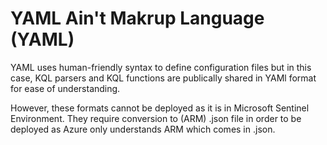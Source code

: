 # YAML Ain't Makrup Language (YAML)

YAML uses human-friendly syntax to define configuration files but in this case, KQL parsers and KQL functions are publically shared in YAMl format for ease of understanding.

However, these formats cannot be deployed as it is in Microsoft Sentinel Environment. They require conversion to (ARM) .json file in order to be deployed as Azure only understands ARM which comes in .json. 